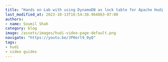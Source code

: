 ```yaml
---
title: "Hands on Lab with using DynamoDB as lock table for Apache Hudi Data Lakes"
last_modified_at: 2023-10-13T16:54:38.964863-07:00
authors:
- name: Soumil Shah
category: blog
image: /assets/images/hudi-video-page-default.png
navigate: "https://youtu.be/JP0orl9_0yQ"
tags:
- hudi
- video guides
---
```

